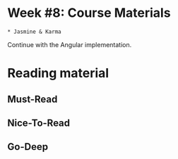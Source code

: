 # Week #8: Course Materials
    * Jasmine & Karma
 
Continue with the Angular implementation.

# Reading material

## Must-Read

## Nice-To-Read

## Go-Deep

